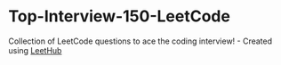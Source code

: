 # Top-Interview-150-LeetCode
Collection of LeetCode questions to ace the coding interview! - Created using [LeetHub](https://github.com/QasimWani/LeetHub)
